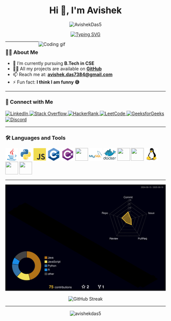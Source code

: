 <h1 align="center">Hi 👋, I'm Avishek</h1>
<p align="center">
  <img src="https://user-images.githubusercontent.com/74038190/225813708-98b745f2-7d22-48cf-9150-083f1b00d6c9.gif" alt="AvishekDas5"/>
</p>
<p align="center">
  <a href="https://git.io/typing-svg"><img src="https://readme-typing-svg.demolab.com?font=Source+Code+Pro&pause=1000&color=1BDEF7&background=005F0400&center=true&vCenter=true&random=true&width=500&separator=%3C&lines=Turning+coffee+%E2%98%95+into+code+%F0%9F%92%BB%3C404+Sleep+Not+Found+%F0%9F%98%B4%3CFull-time+learner%2C+part-time+wizard+%F0%9F%A7%99%E2%80%8D%E2%99%82%EF%B8%8F%3CCtrl+%2B+C+my+vibes%2C+Ctrl+%2B+V+my+energy+%E2%9C%A8%3CDream+it+%E2%9C%A8+%E2%80%A2+Build+it+%F0%9F%92%BB+%E2%80%A2+Ship+it+%F0%9F%9A%80%3CSemi-colons;+save+lives+%F0%9F%98%89" alt="Typing SVG" /></a>
</p>

<img align="right" src="https://user-images.githubusercontent.com/74038190/219923809-b86dc415-a0c2-4a38-bc88-ad6cf06395a8.gif" width="400" alt="Coding gif" />

---

### 👨‍🎓 About Me  
- 🌱 I’m currently pursuing **B.Tech in CSE**  
- 👨‍💻 All my projects are available on [**GitHub**](https://github.com/AvishekDas5)  
- 📫 Reach me at: **avishek.das7384@gmail.com**  
- ⚡ Fun fact: **I think I am funny 😅**  

---

### 🤝 Connect with Me  
<p align="left">
  <a href="https://linkedin.com/in/avishek-das-50a4b9222" target="blank">
    <img align="center" src="https://raw.githubusercontent.com/rahuldkjain/github-profile-readme-generator/master/src/images/icons/Social/linked-in-alt.svg" alt="LinkedIn" height="30" width="40" />
  </a>
  <a href="https://stackoverflow.com/users/21378685" target="blank">
    <img align="center" src="https://raw.githubusercontent.com/rahuldkjain/github-profile-readme-generator/master/src/images/icons/Social/stack-overflow.svg" alt="Stack Overflow" height="30" width="40" />
  </a>
  <a href="https://www.hackerrank.com/avishek619" target="blank">
    <img align="center" src="https://raw.githubusercontent.com/rahuldkjain/github-profile-readme-generator/master/src/images/icons/Social/hackerrank.svg" alt="HackerRank" height="30" width="40" />
  </a>
  <a href="https://www.leetcode.com/thunder-emperor" target="blank">
    <img align="center" src="https://raw.githubusercontent.com/rahuldkjain/github-profile-readme-generator/master/src/images/icons/Social/leet-code.svg" alt="LeetCode" height="30" width="40" />
  </a>
  <a href="https://auth.geeksforgeeks.org/user/annodomswuw" target="blank">
    <img align="center" src="https://raw.githubusercontent.com/rahuldkjain/github-profile-readme-generator/master/src/images/icons/Social/geeks-for-geeks.svg" alt="GeeksforGeeks" height="30" width="40" />
  </a>
  <a href="https://discord.gg/JpMQWfh" target="blank">
    <img align="center" src="https://raw.githubusercontent.com/rahuldkjain/github-profile-readme-generator/master/src/images/icons/Social/discord.svg" alt="Discord" height="30" width="40" />
  </a>
</p>

---

### 🛠️ Languages and Tools  
<p align="left"> 
  <img src="https://raw.githubusercontent.com/devicons/devicon/master/icons/java/java-original.svg" width="40" height="40"/> 
  <img src="https://raw.githubusercontent.com/devicons/devicon/master/icons/python/python-original.svg" width="40" height="40"/> 
  <img src="https://raw.githubusercontent.com/devicons/devicon/master/icons/javascript/javascript-original.svg" width="40" height="40"/> 
  <img src="https://raw.githubusercontent.com/devicons/devicon/master/icons/cplusplus/cplusplus-original.svg" width="40" height="40"/> 
  <img src="https://raw.githubusercontent.com/devicons/devicon/master/icons/csharp/csharp-original.svg" width="40" height="40"/> 
  <img src="https://www.vectorlogo.zone/logos/kotlinlang/kotlinlang-icon.svg" width="40" height="40"/> 
  <img src="https://raw.githubusercontent.com/devicons/devicon/master/icons/mysql/mysql-original-wordmark.svg" width="40" height="40"/> 
  <img src="https://raw.githubusercontent.com/devicons/devicon/master/icons/docker/docker-original-wordmark.svg" width="40" height="40"/> 
  <img src="https://www.vectorlogo.zone/logos/kubernetes/kubernetes-icon.svg" width="40" height="40"/> 
  <img src="https://www.vectorlogo.zone/logos/git-scm/git-scm-icon.svg" width="40" height="40"/> 
  <img src="https://raw.githubusercontent.com/devicons/devicon/master/icons/linux/linux-original.svg" width="40" height="40"/> 
  <img src="https://www.vectorlogo.zone/logos/unity3d/unity3d-icon.svg" width="40" height="40"/> 
  <img src="https://download.blender.org/branding/community/blender_community_badge_white.svg" width="40" height="40"/> 
</p>

---

  
![3D Profile Green](./profile-3d-contrib/profile-night-rainbow.svg)


<p align="center">
  <img src="https://streak-stats.demolab.com?user=AvishekDas5&theme=highcontrast" alt="GitHub Streak" />
</p>


---

<p align="center">
  <img src="https://komarev.com/ghpvc/?username=avishekdas5&label=Profile%20Views&color=0e75b6&style=flat" alt="avishekdas5" />
</p>

